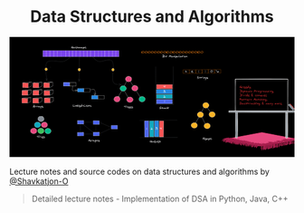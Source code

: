 <h1 align="center">Data Structures and Algorithms</h1>

<!-- <p align="center"><strong>Lecture Notes • Source Code • Resources • by @Shavkatjon-O</strong></p> -->

![Image Alt Text](images/dsa1.webp)


Lecture notes and source codes on data structures and algorithms by [@Shavkatjon-O](https://github.com/Shavkatjon-O)

> Detailed lecture notes - Implementation of DSA in Python, Java, C++
